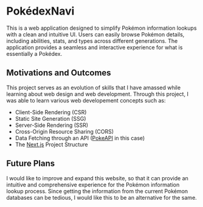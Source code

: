 # PokédexNavi

This is a web application designed to simplify Pokémon information lookups with a clean and intuitive UI. Users can easily browse Pokémon details, including abilities, stats, and types across different generations. The application provides a seamless and interactive experience for what is essentially a Pokédex.

## Motivations and Outcomes

This project serves as an evolution of skills that I have amassed while learning about web design and web development. Through this project, I was able to learn various web developement concepts such as:

- Client-Side Rendering (CSR)
- Static Site Generation (SSG)
- Server-Side Rendering (SSR)
- Cross-Origin Resource Sharing (CORS)
- Data Fetching through an API ([PokeAPI](https://pokeapi.co/) in this case)
- The [Next.js](https://nextjs.org/) Project Structure

## Future Plans

I would like to improve and expand this website, so that it can provide an intuitive and comprehensive experience for the Pokémon information lookup process. Since getting the information from the current Pokémon databases can be tedious, I would like this to be an alternative for the same.
